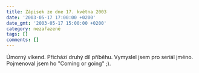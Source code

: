 ```yaml
---
title: Zápisek ze dne 17. května 2003
date: '2003-05-17 17:00:00 +0200'
date_gmt: '2003-05-17 15:00:00 +0200'
category: nezařazené
tags: []
comments: []
---
```

<p>Úmorný víkend. Přichází <a
>druhý</a> díl příběhu. Vymyslel jsem pro seriál jméno.
Pojmenoval jsem ho &quot;Coming or going&quot; ;).</p>
